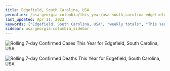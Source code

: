 ```yaml
---
title: Edgefield, South Carolina, USA
permalink: /usa-georgia-columbia/this_year/usa-south_carolina-edgefield-365_days.html
last_updated: Apr 11, 2022
keywords: ["Edgefield, South Carolina, USA", "weekly totals", "This Year"]
sidebar: usa-georgia-columbia_sidebar
---
```


![Rolling 7-day Confirmed Cases This Year for Edgefield, South Carolina, USA](/covid_tracker/images/graphs/usa-south_carolina-edgefield-rolling_7_days_confirmed-365_days_graph.png)

![Rolling 7-day Confirmed Deaths This Year for Edgefield, South Carolina, USA](/covid_tracker/images/graphs/usa-south_carolina-edgefield-rolling_7_days_deaths-365_days_graph.png)
